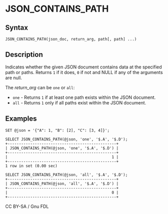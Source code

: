 
# JSON_CONTAINS_PATH

## Syntax


```
JSON_CONTAINS_PATH(json_doc, return_arg, path[, path] ...)
```

## Description


Indicates whether the given JSON document contains data at the specified path or paths. Returns `1` if it does, `0` if not and NULL if any of the arguments are null.


The *return_arg* can be `one` or `all`:


* `one` - Returns `1` if at least one path exists within the JSON document.
* `all` - Returns `1` only if all paths exist within the JSON document.


## Examples


```
SET @json = '{"A": 1, "B": [2], "C": [3, 4]}';

SELECT JSON_CONTAINS_PATH(@json, 'one', '$.A', '$.D');
+------------------------------------------------+
| JSON_CONTAINS_PATH(@json, 'one', '$.A', '$.D') |
+------------------------------------------------+
|                                              1 |
+------------------------------------------------+
1 row in set (0.00 sec)

SELECT JSON_CONTAINS_PATH(@json, 'all', '$.A', '$.D');
+------------------------------------------------+
| JSON_CONTAINS_PATH(@json, 'all', '$.A', '$.D') |
+------------------------------------------------+
|                                              0 |
+------------------------------------------------+
```


CC BY-SA / Gnu FDL

